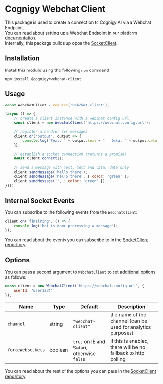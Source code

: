 # Cognigy Webchat Client

This package is used to create a connection to Cognigy.AI via a Webchat Endpoint.  
You can read about setting up a Webchat Endpoint in [our platform documentation](https://docs.cognigy.com/docs/deploy-a-webchat-20-endpoint).  
Internally, this package builds up opon the [SocketClient](https://github.com/Cognigy/SocketClient).

## Installation
Install this module using the following `npm` command
```
npm install @cognigy/webchat-client
```

## Usage

```javascript
const WebchatClient = require('webchat-client');

(async () => {
    // create a client instance with a webchat config url
    const client = new WebchatClient('https://webchat.config.url');

    // register a handler for messages
    client.on('output', output => {
        console.log("Text: " + output.text + "   Data: " + output.data);
    });

    // establish a socket connection (returns a promise)
    await client.connect();
    
    // send a message with text, text and data, data only
    client.sendMessage('hello there');
    client.sendMessage('hello there', { color: 'green' });
    client.sendMessage('', { color: 'green' });
})()
```

## Internal Socket Events
You can subscribe to the following events from the `WebchatClient`:

```javascript
client.on('finalPing', () => {
    console.log('bot is done processing a message');
});
```

You can read about the events you can subscribe to in the [SocketClient repository](https://github.com/Cognigy/SocketClient#socket-events)

## Options
You can pass a second argument to `WebchatClient` to set additional options as follows:

```javascript
const client = new WebchatClient('https://webchat.config.url', {
    userId: 'user1234'
});
```

| Name | Type | Default | Description '
| - | - | - | - |
| `channel` | string | `"webchat-client"` | the name of the channel (can be used for analytics purposes)
| `forceWebsockets` | boolean | `true` on IE and Safari, otherwise `false` | if this is enabled, there will be no fallback to http polling


You can read about the rest of the options you can pass in the [SocketClient repository](https://github.com/Cognigy/SocketClient#socket-events).




